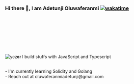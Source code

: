 ### Hi there 👋, I am Adetunji Oluwaferanmi [![wakatime](https://wakatime.com/badge/user/82fc010c-9e78-44cc-87c7-b93dbb77e763.svg)](https://wakatime.com/@82fc010c-9e78-44cc-87c7-b93dbb77e763)
<br>
<p align="left"> <img src="https://komarev.com/ghpvc/?username=oluwaferanmiadetunji&label=Profile%20views&color=0e75b6&style=flat" alt="" /> </p>

<p><img align="left" src="https://github-readme-stats.vercel.app/api/top-langs?username=oluwaferanmiadetunji&show_icons=true&locale=en&layout=compact&theme=onedark" alt="" /></p>

<br><br>
<p>&nbsp;<img align="left" src="https://github-readme-stats.vercel.app/api?username=oluwaferanmiadetunji&show_icons=true&locale=en&theme=onedark" alt="" /></p>

<p><img align="left" src="https://github-readme-streak-stats.herokuapp.com/?user=oluwaferanmiadetunji&theme=onedark" alt="yczar" /></p>


- I build stuffs with JavaScript and Typescript
<br>
- I'm currently learning Solidity and Golang
<br>
- Reach out at oluwaferanmiadetunji@gmail.com

<br/>
<br/>

